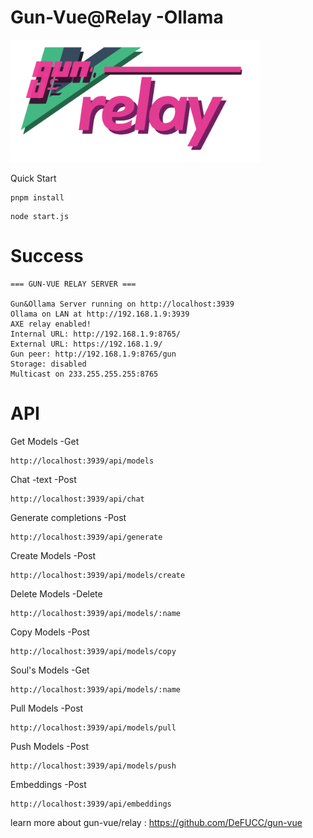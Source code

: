 # Gun-Vue@Relay -Ollama

<img src="https://raw.githubusercontent.com/DeFUCC/gun-vue/main/app/public/media/svg/relay.svg" alt="@gun-vue relay logo" width="400" />

 
 Quick Start
 ```base
 pnpm install
 ```
 
 ```base
 node start.js
 ```
 
 # Success
 ```base
=== GUN-VUE RELAY SERVER ===

Gun&Ollama Server running on http://localhost:3939
Ollama on LAN at http://192.168.1.9:3939
AXE relay enabled!
Internal URL: http://192.168.1.9:8765/
External URL: https://192.168.1.9/
Gun peer: http://192.168.1.9:8765/gun
Storage: disabled
Multicast on 233.255.255.255:8765
 ```
 
 # API
 
 Get Models -Get
 ```base
 http://localhost:3939/api/models
 ```
 
 Chat -text  -Post
 ```base
 http://localhost:3939/api/chat
 ```
 
 Generate completions  -Post
 ```base
 http://localhost:3939/api/generate
 ```
 
 Create Models  -Post
 ```base
 http://localhost:3939/api/models/create
 ```
 
 Delete Models  -Delete
 ```base
 http://localhost:3939/api/models/:name
 ```
 
 Copy Models  -Post
 ```base
 http://localhost:3939/api/models/copy
 ```
 
 Soul's Models  -Get
 ```base
 http://localhost:3939/api/models/:name
 ```
 
 Pull Models  -Post
 ```base
 http://localhost:3939/api/models/pull
 ```
 
 Push Models  -Post
 ```base
 http://localhost:3939/api/models/push
 ```
 
 Embeddings  -Post
 ```base
 http://localhost:3939/api/embeddings
 ```


learn more about gun-vue/relay : https://github.com/DeFUCC/gun-vue
